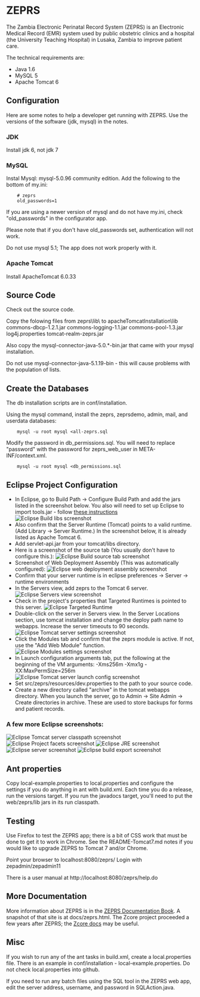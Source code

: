 # ZEPRS

The Zambia Electronic Perinatal Record System (ZEPRS) is an Electronic Medical Record (EMR) system 
used by public obstetric clinics and a hospital (the University Teaching Hospital) in Lusaka, Zambia 
to improve patient care. 

The technical requirements are:

* Java 1.6
* MySQL 5
* Apache Tomcat 6

## Configuration

Here are some notes to help a developer get running with ZEPRS. 
Use the versions of the software (jdk, mysql) in the notes.

### JDK

Install jdk 6, not jdk 7
 
### MySQL
 
Instal Mysql: mysql-5.0.96 community edition. Add the following to the bottom of my.ini:

		# zeprs
		old_passwords=1
 
If you are using a newer version of mysql and do not have my.ini, check "old_passwords" in the configurator app.
 
Please note that if you don't have old_passwords set, authentication will not work.

Do not use mysql 5.1; The app does not work properly with it. 

### Apache Tomcat

Install ApacheTomcat 6.0.33

## Source Code

Check out the source code.

Copy the folowing files from zeprs\lib\ to apacheTomcatInstallation\lib
commons-dbcp-1.2.1.jar
commons-logging-1.1.jar
commons-pool-1.3.jar
log4j.properties
tomcat-realm-zeprs.jar

Also copy the mysql-connector-java-5.0.*-bin.jar that came with your mysql installation.  

Do not use mysql-connector-java-5.1.19-bin - this will cause problems with the population of lists.

## Create the Databases

The db installation scripts are in conf/installation.

Using the mysql command, install the zeprs, zeprsdemo, admin, mail, and userdata databases:

		mysql -u root mysql <all-zeprs.sql  
		
Modify the password in db_permissions.sql. 
You will need to replace "password" with the password for zeprs_web_user in META-INF/context.xml.

		mysql -u root mysql <db_permissions.sql

## Eclipse Project Configuration

 - In Eclipse, go to Build Path -> Configure Build Path and add the jars listed in the screenshot below. 
 You also will need to set up Eclipse to import tools.jar - follow [these instructions](http://stackoverflow.com/a/10314969)
 ![Eclipse Build libs screenshot](docs/images/eclipse-build-libs.png)
 - Also confirm that the Server Runtime (Tomcat) points to a valid runtime. (Add Library -> Server Runtime.) 
 In the screenshot below, it is already listed as Apache Tomcat 6.
 - Add servlet-api.jar from your tomcat/libs directory. 
 - Here is a screenshot of the source tab (You usually don't have to configure this.):
 ![Eclipse Build source tab screenshot](docs/images/eclipse_java_build_path_source_tab.png) 
 - Screenshot of Web Deployment Assembly (This was automatically configured):
 ![Eclipse web deployment assembly screenshot](docs/images/eclipse_web_deployment_assembly.png)
 - Confirm that your server runtime is in eclipse preferences -> Server  -> runtime environments
 - In the Servers view, add zeprs to the Tomcat 6 server. <br/>
 ![Eclipse Servers view screenshot](docs/images/eclipse-servers-view.png)
 - Check in the project's properties that Targeted Runtimes is pointed to this server.
  ![Eclipse Targeted Runtime](docs/images/eclipse-targeted-runtime.png)
 - Double-click on the server in Servers view. 
 In the Server Locations section, use tomcat installation and change the deploy path name to webapps. 
 Increase the server timeouts to 90 seconds.
 ![Eclipse Tomcat server settings screenshot](docs/images/eclipse-tomcat-server-config.png)
 - Click the Modules tab and confirm that the zeprs module is active. If not, use the "Add Web Module" function.
 ![Eclipse Modules settings screenshot](docs/images/eclipse-web-modules.png)
 - In Launch configuration arguments tab, put the following at the beginning of the VM arguments:
-Xms256m -Xmx1g -XX:MaxPermSize=256m 
 ![Eclipse Tomcat server launch config screenshot](docs/images/eclipse-launch-config-props.png)
 - Set src/zeprs/resources/dev.properties to the path to your source code.
 - Create a new directory called "archive" in the tomcat webapps directory. When you launch the server, 
 		go to Admin -> Site Admin -> Create directories in archive. These are used to store backups for forms and patient records.

 
### A few more Eclipse screenshots:

 ![Eclipse Tomcat server classpath screenshot](docs/images/eclipse-tomcat-server-props-classpath.png)
 ![Eclipse Project facets screenshot](docs/images/eclipse-project-facets.png)
 ![Eclipse JRE screenshot](docs/images/eclipse-jre.png)
 ![Eclipse server screenshot](docs/images/eclipse-server.png)
 ![Eclipse build export screenshot](docs/images/eclipse-build-export.png)

## Ant properties
 
Copy local-example.properties to local.properties and configure the settings if you do anything in ant with build.xml. 
Each time you do a release, run the versions target. 
If you run the javadocs target, you'll need to put the web/zeprs/lib jars in its run classpath.
 
## Testing
 
Use Firefox to test the ZEPRS app; there is a bit of CSS work that must be done to get it to work in Chrome. 
See the README-Tomcat7.md notes if you would like to upgrade ZEPRS to Tomcat 7 and/or Chrome.
 
Point your browser to localhost:8080/zeprs/
Login with zepadmin/zepadmin11

There is a user manual at http://localhost:8080/zeprs/help.do

## More Documentation

More information about ZEPRS is in the [ZEPRS Documentation Book](http://www.ictedge.org/zeprs/book). A snapshot
of that site is at docs/zeprs.html.
The Zcore project proceeded a few years after ZEPRS; the [Zcore docs](http://www.ictedge.org/zdocs) may be useful.

## Misc

If you wish to run any of the ant tasks in build.xml, create a local.properties file. 
There is an example in conf/installation - local-example.properties. Do not check local.properties into github.

If you need to run any batch files using the SQL tool in the ZEPRS web app, 
edit the server address, username, and password in SQLAction.java.
